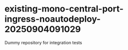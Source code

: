 # existing-mono-central-port-ingress-noautodeploy-20250904091029
Dummy repository for integration tests
